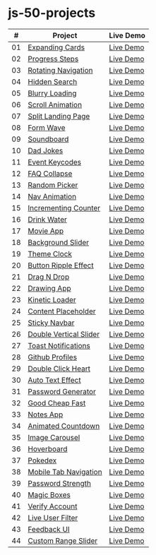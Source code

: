 # js-50-projects
|  #  | Project                                                                                                                     | Live Demo                                                                         |
| :-: | --------------------------------------------------------------------------------------------------------------------------- | --------------------------------------------------------------------------------- |
| 01  | [Expanding Cards](https://github.com/Truhcaz/js-50-projects/tree/main/1-expanding-cards)                             | [Live Demo](https://truhcaz.github.io/js-50-projects/1-expanding-cards)               |
| 02  | [Progress Steps](https://github.com/Truhcaz/js-50-projects/tree/main/2-progress-steps)                             | [Live Demo](https://truhcaz.github.io/js-50-projects/2-progress-steps)               |
| 03  | [Rotating Navigation](https://github.com/Truhcaz/js-50-projects/tree/main/3-rotating-navigation)                             | [Live Demo](https://truhcaz.github.io/js-50-projects/3-rotating-navigation)               |
| 04  | [Hidden Search](https://github.com/Truhcaz/js-50-projects/tree/main/4-hidden-search)                             | [Live Demo](https://truhcaz.github.io/js-50-projects/4-hidden-search)               |
| 05  | [Blurry Loading](https://github.com/Truhcaz/js-50-projects/tree/main/5-blurry-loading)                             | [Live Demo](https://truhcaz.github.io/js-50-projects/5-blurry-loading)               |
| 06  | [Scroll Animation](https://github.com/Truhcaz/js-50-projects/tree/main/6-scroll-animation)                             | [Live Demo](https://truhcaz.github.io/js-50-projects/6-scroll-animation)               |
| 07  | [Split Landing Page](https://github.com/Truhcaz/js-50-projects/tree/main/7-split-landing-page)                             | [Live Demo](https://truhcaz.github.io/js-50-projects/7-split-landing-page)               |
| 08  | [Form Wave](https://github.com/Truhcaz/js-50-projects/tree/main/8-form-wave)                             | [Live Demo](https://truhcaz.github.io/js-50-projects/8-form-wave)               |
| 09  | [Soundboard](https://github.com/Truhcaz/js-50-projects/tree/main/9-soundboard)                             | [Live Demo](https://truhcaz.github.io/js-50-projects/9-soundboard)               |
| 10  | [Dad Jokes](https://github.com/Truhcaz/js-50-projects/tree/main/10-dad-jokes)                             | [Live Demo](https://truhcaz.github.io/js-50-projects/10-dad-jokes)               |
| 11  | [Event Keycodes](https://github.com/Truhcaz/js-50-projects/tree/main/11-event-keycodes)                             | [Live Demo](https://truhcaz.github.io/js-50-projects/11-event-keycodes)               |
| 12  | [FAQ Collapse](https://github.com/Truhcaz/js-50-projects/tree/main/12-faq-collapse)                             | [Live Demo](https://truhcaz.github.io/js-50-projects/12-faq-collapse)               |
| 13  | [Random Picker](https://github.com/Truhcaz/js-50-projects/tree/main/13-random-picker)                             | [Live Demo](https://truhcaz.github.io/js-50-projects/13-random-picker)               |
| 14  | [Nav Animation](https://github.com/Truhcaz/js-50-projects/tree/main/14-nav-animation)                             | [Live Demo](https://truhcaz.github.io/js-50-projects/14-nav-animation)               |
| 15  | [Incrementing Counter](https://github.com/Truhcaz/js-50-projects/tree/main/15-incrementing-counter)                             | [Live Demo](https://truhcaz.github.io/js-50-projects/15-incrementing-counter) 
| 16  | [Drink Water](https://github.com/Truhcaz/js-50-projects/tree/main/16-drink-water)                             | [Live Demo](https://truhcaz.github.io/js-50-projects/16-drink-water) 
| 17  | [Movie App](https://github.com/Truhcaz/js-50-projects/tree/main/17-movie-app)                             | [Live Demo](https://truhcaz.github.io/js-50-projects/17-movie-app) 
| 18  | [Background Slider](https://github.com/Truhcaz/js-50-projects/tree/main/18-background-slider)                             | [Live Demo](https://truhcaz.github.io/js-50-projects/18-background-slider) 
| 19  | [Theme Clock](https://github.com/Truhcaz/js-50-projects/tree/main/19-theme-clock)                             | [Live Demo](https://truhcaz.github.io/js-50-projects/19-theme-clock)
| 20  | [Button Ripple Effect](https://github.com/Truhcaz/js-50-projects/tree/main/20-button-ripple)                             | [Live Demo](https://truhcaz.github.io/js-50-projects/20-button-ripple)
| 21  | [Drag N Drop](https://github.com/Truhcaz/js-50-projects/tree/main/21-drag-n-drop)                             | [Live Demo](https://truhcaz.github.io/js-50-projects/21-drag-n-drop)
| 22  | [Drawing App](https://github.com/Truhcaz/js-50-projects/tree/main/22-drawing-app)                             | [Live Demo](https://truhcaz.github.io/js-50-projects/22-drawing-app)
| 23 | [Kinetic Loader](https://github.com/Truhcaz/js-50-projects/tree/main/23-kinetic-loader)                             | [Live Demo](https://truhcaz.github.io/js-50-projects/23-kinetic-loader)
| 24 | [Content Placeholder](https://github.com/Truhcaz/js-50-projects/tree/main/24-content-placeholder)                             | [Live Demo](https://truhcaz.github.io/js-50-projects/24-content-placeholder)
| 25 | [Sticky Navbar](https://github.com/Truhcaz/js-50-projects/tree/main/25-sticky-navbar)                             | [Live Demo](https://truhcaz.github.io/js-50-projects/25-sticky-navbar)
| 26 | [Double Vertical Slider](https://github.com/Truhcaz/js-50-projects/tree/main/26-double-vertical-slider)                             | [Live Demo](https://truhcaz.github.io/js-50-projects/26-double-vertical-slider)
| 27 | [Toast Notifications](https://github.com/Truhcaz/js-50-projects/tree/main/27-toast-notifications)                             | [Live Demo](https://truhcaz.github.io/js-50-projects/27-toast-notifications)
| 28 | [Github Profiles](https://github.com/Truhcaz/js-50-projects/tree/main/28-github-profiles)                             | [Live Demo](https://truhcaz.github.io/js-50-projects/28-github-profiles)
| 29 | [Double Click Heart](https://github.com/Truhcaz/js-50-projects/tree/main/29-double-click-heart)                             | [Live Demo](https://truhcaz.github.io/js-50-projects/29-double-click-heart)
| 30 | [Auto Text Effect](https://github.com/Truhcaz/js-50-projects/tree/main/30-auto-text-effect)                             | [Live Demo](https://truhcaz.github.io/js-50-projects/30-auto-text-effect)
| 31 | [Password Generator](https://github.com/Truhcaz/js-50-projects/tree/main/31-password-generator)                             | [Live Demo](https://truhcaz.github.io/js-50-projects/31-password-generator)
| 32 | [Good Cheap Fast](https://github.com/Truhcaz/js-50-projects/tree/main/32-good-cheap-fast)                             | [Live Demo](https://truhcaz.github.io/js-50-projects/32-good-cheap-fast)
| 33 | [Notes App](https://github.com/Truhcaz/js-50-projects/tree/main/33-notes-app)                             | [Live Demo](https://truhcaz.github.io/js-50-projects/33-notes-app)
| 34 | [Animated Countdown](https://github.com/Truhcaz/js-50-projects/tree/main/34-animated-countdown)                             | [Live Demo](https://truhcaz.github.io/js-50-projects/34-animated-countdown)
| 35 | [Image Carousel](https://github.com/Truhcaz/js-50-projects/tree/main/35-image-carousel)                             | [Live Demo](https://truhcaz.github.io/js-50-projects/35-image-carousel)
| 36 | [Hoverboard](https://github.com/Truhcaz/js-50-projects/tree/main/36-hoverboard)                             | [Live Demo](https://truhcaz.github.io/js-50-projects/36-hoverboard)
| 37 | [Pokedex](https://github.com/Truhcaz/js-50-projects/tree/main/37-pokedex)                             | [Live Demo](https://truhcaz.github.io/js-50-projects/37-pokedex)
| 38 | [Mobile Tab Navigation](https://github.com/Truhcaz/js-50-projects/tree/main/38-mobile-tab-navigation)                             | [Live Demo](https://truhcaz.github.io/js-50-projects/38-mobile-tab-navigation)
| 39 | [Password Strength](https://github.com/Truhcaz/js-50-projects/tree/main/39-password-strength)                             | [Live Demo](https://truhcaz.github.io/js-50-projects/39-password-strength)
| 40 | [Magic Boxes](https://github.com/Truhcaz/js-50-projects/tree/main/40-magic-boxes)                             | [Live Demo](https://truhcaz.github.io/js-50-projects/40-magic-boxes)
| 41 | [Verify Account](https://github.com/Truhcaz/js-50-projects/tree/main/41-verify-account)                             | [Live Demo](https://truhcaz.github.io/js-50-projects/41-verify-account)
| 42 | [Live User Filter](https://github.com/Truhcaz/js-50-projects/tree/main/42-live-user-filter)                             | [Live Demo](https://truhcaz.github.io/js-50-projects/42-live-user-filter)
| 43 | [Feedback UI](https://github.com/Truhcaz/js-50-projects/tree/main/43-feedback-ui)                             | [Live Demo](https://truhcaz.github.io/js-50-projects/43-feedback-ui)
| 44 | [Custom Range Slider](https://github.com/Truhcaz/js-50-projects/tree/main/44-custom-range)                             | [Live Demo](https://truhcaz.github.io/js-50-projects/44-custom-range)